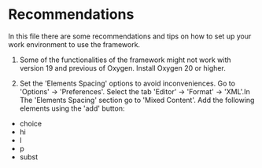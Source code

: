 # Recommendations

In this file there are some recommendations and tips on how to set up your work environment to use the framework.

1. Some of the functionalities of the framework might not work with version 19 and previous of Oxygen. Install Oxygen 20 or higher.

1. Set the 'Elements Spacing' options to avoid inconveniences. Go to 'Options' -> 'Preferences'. Select the tab 'Editor' -> 'Format' -> 'XML'.In The 'Elements Spacing' section go to 'Mixed Content'. Add the following elements using the 'add' button:
 + choice
 + hi
 + l
 + p
 + subst
